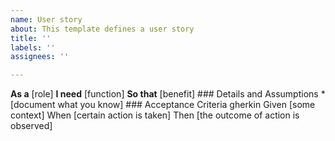 ```yaml
---
name: User story
about: This template defines a user story
title: ''
labels: ''
assignees: ''

---
```


**As a** [role]
    **I need** [function]
    **So that** [benefit]
    ### Details and Assumptions
        * [document what you know]
    ### Acceptance Criteria
        gherkin
        Given [some context]
        When [certain action is taken]
        Then [the outcome of action is observed]
